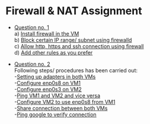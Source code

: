 # Firewall & NAT Assignment
- [Question no. 1](https://github.com/LF-DevOps-Intern/2_1_firewall-nat-bijaypandey-rikeshkarma/tree/main/1)          
	a) [Install firewall in the VM](https://github.com/LF-DevOps-Intern/2_1_firewall-nat-bijaypandey-rikeshkarma/tree/main/1/a)                                        		
	b) [Block certain IP range/ subnet using firewalld](https://github.com/LF-DevOps-Intern/2_1_firewall-nat-bijaypandey-rikeshkarma/tree/main/1/b)                             
	c) [Allow http, https and ssh connection using firewall](https://github.com/LF-DevOps-Intern/2_1_firewall-nat-bijaypandey-rikeshkarma/tree/main/1/c)           
	d) [Add other rules as you prefer](https://github.com/LF-DevOps-Intern/2_1_firewall-nat-bijaypandey-rikeshkarma/tree/main/1/d)

- [Question no. 2](https://github.com/LF-DevOps-Intern/2_1_firewall-nat-bijaypandey-rikeshkarma/tree/main/2)  
	Following steps/ procedures has been carried out:          
	-[Setting up adapters in both VMs](https://github.com/LF-DevOps-Intern/2_1_firewall-nat-bijaypandey-rikeshkarma/tree/main/2/setting%20up%20adaptors%20in%20both%20VMs)  
	-[Configure enp0s8 on VM1](https://github.com/LF-DevOps-Intern/2_1_firewall-nat-bijaypandey-rikeshkarma/tree/main/2/configure%20enp0s8%20on%20VM1)  
	-[Configure enp0s3 on VM2](https://github.com/LF-DevOps-Intern/2_1_firewall-nat-bijaypandey-rikeshkarma/tree/main/2/configure%20enp0s3%20on%20VM2)  
	-[Ping VM1 and VM2 and vice versa](https://github.com/LF-DevOps-Intern/2_1_firewall-nat-bijaypandey-rikeshkarma/tree/main/2/ping%20VM1%20to%20VM2%20and%20vice%20versa)  
	-[Configure VM2 to use enp0s8 from VM1](https://github.com/LF-DevOps-Intern/2_1_firewall-nat-bijaypandey-rikeshkarma/tree/main/2/configure%20VM2%20to%20use%20enp0s8%20from%20VM1)      
	-[Share connection between both VMs](https://github.com/LF-DevOps-Intern/2_1_firewall-nat-bijaypandey-rikeshkarma/tree/main/2/share%20connection%20between%20both%20VMs)  
	-[Ping google to verify connection](https://github.com/LF-DevOps-Intern/2_1_firewall-nat-bijaypandey-rikeshkarma/tree/main/2/ping%20google)  
	

